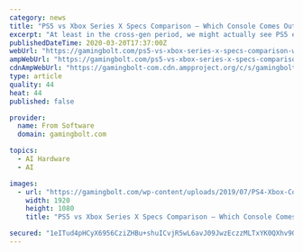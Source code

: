 ```yaml
---
category: news
title: "PS5 vs Xbox Series X Specs Comparison – Which Console Comes Out on Top?"
excerpt: "At least in the cross-gen period, we might actually see PS5 exclusives deliver more of a generational leap in terms of gameplay, physics and AI because of this. GPU – Wider and Slower vs Narrower and Faster In objective terms, the Xbox Series X has a more powerful GPU than the PlayStation 5. The massive, 52 CU RDNA2 GPU is the largest post ..."
publishedDateTime: 2020-03-20T17:37:00Z
webUrl: "https://gamingbolt.com/ps5-vs-xbox-series-x-specs-comparison-which-console-comes-out-on-top"
ampWebUrl: "https://gamingbolt.com/ps5-vs-xbox-series-x-specs-comparison-which-console-comes-out-on-top/amp"
cdnAmpWebUrl: "https://gamingbolt-com.cdn.ampproject.org/c/s/gamingbolt.com/ps5-vs-xbox-series-x-specs-comparison-which-console-comes-out-on-top/amp"
type: article
quality: 44
heat: 44
published: false

provider:
  name: From Software
  domain: gamingbolt.com

topics:
  - AI Hardware
  - AI

images:
  - url: "https://gamingbolt.com/wp-content/uploads/2019/07/PS4-Xbox-Controller.jpg"
    width: 1920
    height: 1080
    title: "PS5 vs Xbox Series X Specs Comparison – Which Console Comes Out on Top?"

secured: "1eITud4pHCyX6956CziZHBu+shuICvjR5wL6avJ09JwzEczzMLTxYK0QXhv9OS+g7bT6/Bbw79OH0NtVXuPlQ8Q0yxLkBp3PqXlZqVgYpMd5x1U1PLk8vXjHggBw9ZDb6zhlTnSprpp8XRvBjUGkZQy8D5Z1IrU2kyXswfqGkEN6lX62TG10ruB2QvFHIvg2C1f+GZqcpyS0Ev1y+HAic+eMBlfswpZnioheuFTQIdsH5Av0yRvJ066wN/tWmNbxwCO+vp5Uq+WtCGuiqrs2ImfoopjmEJWo4lNtW6OBtrRlro4gclxVsyhSh1Ld1vAo;dGvnbWHZ3YrNZUEfc/bTjw=="
---
```


